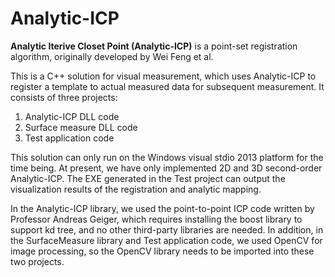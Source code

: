 # Analytic-ICP

**Analytic Iterive Closet Point (Analytic-ICP)** is a point-set registration algorithm, originally developed by Wei Feng et al.

This is a C++ solution for visual measurement, which uses Analytic-ICP to register a template to actual measured data for subsequent measurement. It consists of three projects:

1. Analytic-ICP DLL code
2. Surface measure DLL code
3. Test application code

This solution can only run on the Windows visual stdio 2013 platform for the time being. At present, we have only implemented 2D and 3D second-order Analytic-ICP. The EXE generated in the Test project can output the visualization results of the registration and analytic mapping.

In the Analytic-ICP library, we used the point-to-point ICP code written by Professor Andreas Geiger, which requires installing the boost library to support kd tree, and no other third-party libraries are needed. In addition, in the SurfaceMeasure library and Test application code, we used OpenCV for image processing, so the OpenCV library needs to be imported into these two projects.
